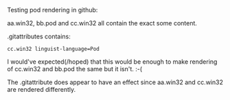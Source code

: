 Testing pod rendering in github:

aa.win32, bb.pod and cc.win32 all contain the exact some content.

.gitattributes contains:

	cc.win32 linguist-language=Pod

I would've expected(/hoped) that this would be enough to make rendering
of cc.win32 and bb.pod the same but it isn't. :-(

The .gitattribute does appear to have an effect since aa.win32 and cc.win32
are rendered differently.
